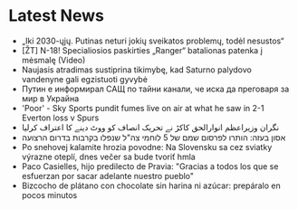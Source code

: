 # Latest News
-  „Iki 2030-ųjų. Putinas neturi jokių sveikatos problemų, todėl nesustos“
-  [ŽT] N-18! Specialiosios paskirties „Ranger“ batalionas patenka į mėsmalę (Video)
-  Naujasis atradimas sustiprina tikimybę, kad Saturno palydovo vandenyne gali egzistuoti gyvybė
-  Путин е информирал САЩ по тайни канали, че иска да преговаря за мир в Украйна
-  'Poor' - Sky Sports pundit fumes live on air at what he saw in 2-1 Everton loss v Spurs
-  نگران وزیراعظم انوارالحق کاکڑ نے تحریک انصاف کو ووٹ دینے کا اعتراف کرلیا
-  אסון בעזה: הותרו לפרסום שמם של 5 לוחמי צה"ל שנפלו בקרבות בדרום הרצועה
-  Po snehovej kalamite hrozia povodne: Na Slovensku sa cez sviatky výrazne oteplí, dnes večer sa bude tvoriť hmla
-  Paco Casielles, hijo predilecto de Pravia: "Gracias a todos los que se esfuerzan por sacar adelante nuestro pueblo"
-  Bizcocho de plátano con chocolate sin harina ni azúcar: prepáralo en pocos minutos
